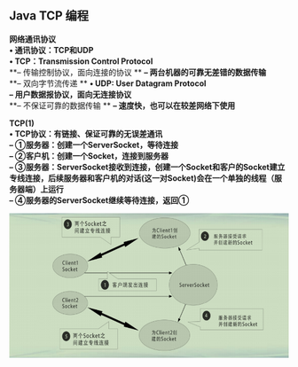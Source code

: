 

## Java TCP 编程

**网络通讯协议**  
**• 通讯协议：TCP和UDP**  
**• TCP：Transmission Control Protocol**   
**– 传输控制协议，面向连接的协议 ** 
**– 两台机器的可靠无差错的数据传输**  
**– 双向字节流传递 ** 
**• UDP: User Datagram Protocol**   
**– 用户数据报协议，面向无连接协议**  
**– 不保证可靠的数据传输 ** 
**– 速度快，也可以在较差网络下使用**  



**TCP(1)**  
**• TCP协议：有链接、保证可靠的无误差通讯**  
**– ①服务器：创建一个ServerSocket，等待连接**  
**– ②客户机：创建一个Socket，连接到服务器**  
**– ③服务器：ServerSocket接收到连接，创建一个Socket和客户的Socket建立专线连接，后续服务器和客户机的对话(这一对Socket)会在一个单独的线程（服务器端）上运行**  
**– ④服务器的ServerSocket继续等待连接，返回①**  

<img src=".\ServerSockt-Client.png" alt="ServerSockt-Client" style="zoom:67%;" />

